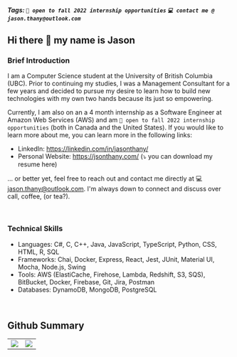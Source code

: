 ##### Tags: ``` 👀 open to fall 2022 internship opportunities ```  ``` 💻 contact me @ jason.thany@outlook.com ```

## Hi there 👋 my name is Jason

### Brief Introduction
I am a Computer Science student at the University of British Columbia (UBC). Prior to continuing my studies, I was a Management Consultant for a few years and decided to pursue my desire to learn how to build new technologies with my own two hands because its just so empowering.

Currently, I am also on an a 4 month internship as a Software Engineer at Amazon Web Services (AWS) and am ```👀 open to fall 2022 internship opportunities``` (both in Canada and the United States). If you would like to learn more about me, you can learn more in the following links:
- LinkedIn: https://linkedin.com/in/jasonthany/
- Personal Website: https://jsonthany.com/ (⤵️  you can download my resume here)

... or better yet, feel free to reach out and contact me directly at 💻 jason.thany@outlook.com. I'm always down to connect and discuss over call, coffee, (or tea?).

<br />

### Technical Skills
- Languages: C#, C, C++, Java, JavaScript, TypeScript, Python, CSS, HTML, R, SQL 
- Frameworks: Chai, Docker, Express, React, Jest, JUnit, Material UI, Mocha, Node.js, Swing
- Tools: AWS (ElastiCache, Firehose, Lambda, Redshift, S3, SQS), BitBucket, Docker, Firebase, Git, Jira, Postman
- Databases: DynamoDB, MongoDB, PostgreSQL

<br />

## Github Summary
<!-- [![My GitHub Stats](https://github-readme-stats.vercel.app/api/?username=jsonthany&count_private=true&theme=tokyonight&showicons=true)]()<br />
[![My GitHub Language Stats](https://github-readme-stats.vercel.app/api/top-langs/?username=jsonthany&langs_count=5&theme=tokyonight)]() -->
<table>
  <tr>
    <td valign="top"><img src="https://github-readme-stats.vercel.app/api/?username=jsonthany&count_private=true&theme=tokyonight&showicons=true"></td>
    <td valign="top"><img src="https://github-readme-stats.vercel.app/api/top-langs/?username=jsonthany&langs_count=5&theme=tokyonight"></td>
  </tr>
</table>

<!--
**jsonthany/jsonthany** is a ✨ _special_ ✨ repository because its `README.md` (this file) appears on your GitHub profile.

Here are some ideas to get you started:

- 🔭 I’m currently working on ...
- 🌱 I’m currently learning ...
- 👯 I’m looking to collaborate on ...
- 🤔 I’m looking for help with ...
- 💬 Ask me about ...
- 📫 How to reach me: ...
- 😄 Pronouns: ...
- ⚡ Fun fact: ...
-->

